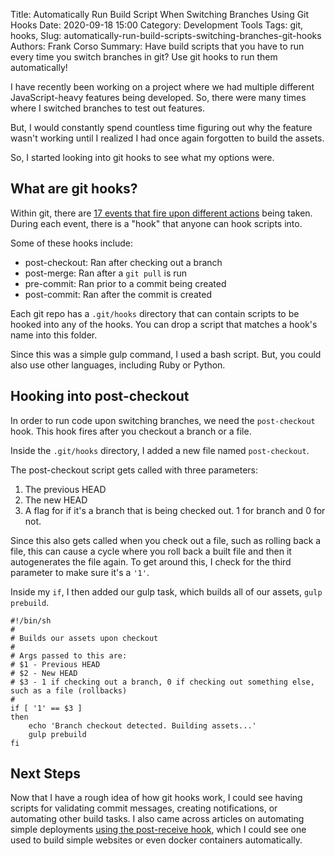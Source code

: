 Title: Automatically Run Build Script When Switching Branches Using Git Hooks
Date: 2020-09-18 15:00
Category: Development Tools
Tags: git, hooks, 
Slug: automatically-run-build-scripts-switching-branches-git-hooks
Authors: Frank Corso
Summary: Have build scripts that you have to run every time you switch branches in git? Use git hooks to run them automatically!

I have recently been working on a project where we had multiple different JavaScript-heavy features being developed. So, there were many times where I switched branches to test out features.

But, I would constantly spend countless time figuring out why the feature wasn't working until I realized I had once again forgotten to build the assets.

So, I started looking into git hooks to see what my options were.

## What are git hooks?
Within git, there are [17 events that fire upon different actions](https://www.git-scm.com/docs/githooks#_post_checkout) being taken. During each event, there is a "hook" that anyone can hook scripts into.

Some of these hooks include:

* post-checkout: Ran after checking out a branch
* post-merge: Ran after a `git pull` is run
* pre-commit: Ran prior to a commit being created
* post-commit: Ran after the commit is created

Each git repo has a `.git/hooks` directory that can contain scripts to be hooked into any of the hooks. You can drop a script that matches a hook's name into this folder.

Since this was a simple gulp command, I used a bash script. But, you could also use other languages, including Ruby or Python.

## Hooking into post-checkout
In order to run code upon switching branches, we need the `post-checkout` hook. This hook fires after you checkout a branch or a file.

Inside the `.git/hooks` directory, I added a new file named `post-checkout`.

The post-checkout script gets called with three parameters:

1. The previous HEAD
2. The new HEAD
3. A flag for if it's a branch that is being checked out. 1 for branch and 0 for not.

Since this also gets called when you check out a file, such as rolling back a file, this can cause a cycle where you roll back a built file and then it autogenerates the file again. To get around this, I check for the third parameter to make sure it's a `'1'`.

Inside my `if`, I then added our gulp task, which builds all of our assets, `gulp prebuild`.

```
#!/bin/sh
#
# Builds our assets upon checkout
#
# Args passed to this are:
# $1 - Previous HEAD
# $2 - New HEAD
# $3 - 1 if checking out a branch, 0 if checking out something else, such as a file (rollbacks)
#
if [ '1' == $3 ]
then
    echo 'Branch checkout detected. Building assets...'
    gulp prebuild
fi
```

## Next Steps
Now that I have a rough idea of how git hooks work, I could see having scripts for validating commit messages, creating notifications, or automating other build tasks. I also came across articles on automating simple deployments [using the post-receive hook](https://www.digitalocean.com/community/tutorials/how-to-use-git-hooks-to-automate-development-and-deployment-tasks), which I could see one used to build simple websites or even docker containers automatically.